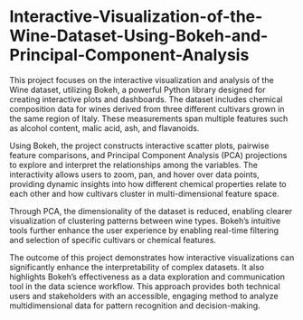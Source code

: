 # Interactive-Visualization-of-the-Wine-Dataset-Using-Bokeh-and-Principal-Component-Analysis
This project focuses on the interactive visualization and analysis of the Wine dataset, utilizing Bokeh, a powerful Python library designed for creating interactive plots and dashboards. The dataset includes chemical composition data for wines derived from three different cultivars grown in the same region of Italy. These measurements span multiple features such as alcohol content, malic acid, ash, and flavanoids.

Using Bokeh, the project constructs interactive scatter plots, pairwise feature comparisons, and Principal Component Analysis (PCA) projections to explore and interpret the relationships among the variables. The interactivity allows users to zoom, pan, and hover over data points, providing dynamic insights into how different chemical properties relate to each other and how cultivars cluster in multi-dimensional feature space.

Through PCA, the dimensionality of the dataset is reduced, enabling clearer visualization of clustering patterns between wine types. Bokeh’s intuitive tools further enhance the user experience by enabling real-time filtering and selection of specific cultivars or chemical features.

The outcome of this project demonstrates how interactive visualizations can significantly enhance the interpretability of complex datasets. It also highlights Bokeh’s effectiveness as a data exploration and communication tool in the data science workflow. This approach provides both technical users and stakeholders with an accessible, engaging method to analyze multidimensional data for pattern recognition and decision-making.
